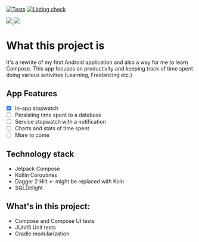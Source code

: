 [![Tests](https://github.com/AKJAW/Timi-Compose/actions/workflows/test.yml/badge.svg)](https://github.com/AKJAW/Timi-Compose/actions/workflows/test.yml)
[![Linting check](https://github.com/AKJAW/Timi-Compose/actions/workflows/ktlint.yml/badge.svg)](https://github.com/AKJAW/Timi-Compose/actions/workflows/ktlint.yml)

<a href="https://androidweekly.net/issues/issue-468">
<img src="https://androidweekly.net/issues/issue-468/badge">
</a>
<a href="https://androidweekly.net/issues/issue-514">
<img src="https://androidweekly.net/issues/issue-514/badge">
</a>

# What this project is

It's a rewrite of my first Android application and also a way for me to learn Compose. This app
focuses on productivity and keeping track of time spent doing various activities (Learning,
Freelancing etc.)

## App Features

- [x] In-app stopwatch
- [ ] Persisting time spent to a database
- [ ] Service stopwatch with a notification
- [ ] Charts and stats of time spent
- [ ] More to come

## Technology stack

- Jetpack Compose
- Kotlin Coroutines
- Dagger 2 Hilt <- might be replaced with Koin
- SQLDelight

## What's in this project:

- Compose and Compose UI tests
- JUnit5 Unit tests
- Gradle modularization
